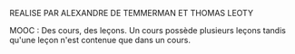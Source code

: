 REALISE PAR ALEXANDRE DE TEMMERMAN ET THOMAS LEOTY

MOOC : Des cours, des leçons. Un cours possède plusieurs leçons tandis qu'une leçon n'est contenue que dans un cours.
